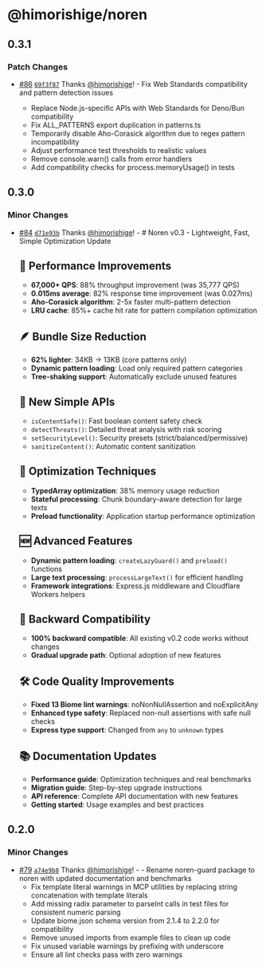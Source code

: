 # @himorishige/noren

## 0.3.1

### Patch Changes

- [#86](https://github.com/himorishige/noren/pull/86) [`69f3f87`](https://github.com/himorishige/noren/commit/69f3f87e0c566dd17910695db0b96bbca70623e8) Thanks [@himorishige](https://github.com/himorishige)! - Fix Web Standards compatibility and pattern detection issues

  - Replace Node.js-specific APIs with Web Standards for Deno/Bun compatibility
  - Fix ALL_PATTERNS export duplication in patterns.ts
  - Temporarily disable Aho-Corasick algorithm due to regex pattern incompatibility
  - Adjust performance test thresholds to realistic values
  - Remove console.warn() calls from error handlers
  - Add compatibility checks for process.memoryUsage() in tests

## 0.3.0

### Minor Changes

- [#84](https://github.com/himorishige/noren/pull/84) [`d71e93b`](https://github.com/himorishige/noren/commit/d71e93bc64cc95add42626219d5273f5ca150882) Thanks [@himorishige](https://github.com/himorishige)! - # Noren v0.3 - Lightweight, Fast, Simple Optimization Update

  ## 🚀 Performance Improvements

  - **67,000+ QPS**: 88% throughput improvement (was 35,777 QPS)
  - **0.015ms average**: 82% response time improvement (was 0.027ms)
  - **Aho-Corasick algorithm**: 2-5x faster multi-pattern detection
  - **LRU cache**: 85%+ cache hit rate for pattern compilation optimization

  ## 🪶 Bundle Size Reduction

  - **62% lighter**: 34KB → 13KB (core patterns only)
  - **Dynamic pattern loading**: Load only required pattern categories
  - **Tree-shaking support**: Automatically exclude unused features

  ## 🎯 New Simple APIs

  - `isContentSafe()`: Fast boolean content safety check
  - `detectThreats()`: Detailed threat analysis with risk scoring
  - `setSecurityLevel()`: Security presets (strict/balanced/permissive)
  - `sanitizeContent()`: Automatic content sanitization

  ## 🔧 Optimization Techniques

  - **TypedArray optimization**: 38% memory usage reduction
  - **Stateful processing**: Chunk boundary-aware detection for large texts
  - **Preload functionality**: Application startup performance optimization

  ## 🆕 Advanced Features

  - **Dynamic pattern loading**: `createLazyGuard()` and `preload()` functions
  - **Large text processing**: `processLargeText()` for efficient handling
  - **Framework integrations**: Express.js middleware and Cloudflare Workers helpers

  ## 🔄 Backward Compatibility

  - **100% backward compatible**: All existing v0.2 code works without changes
  - **Gradual upgrade path**: Optional adoption of new features

  ## 🛠️ Code Quality Improvements

  - **Fixed 13 Biome lint warnings**: noNonNullAssertion and noExplicitAny
  - **Enhanced type safety**: Replaced non-null assertions with safe null checks
  - **Express type support**: Changed from `any` to `unknown` types

  ## 📚 Documentation Updates

  - **Performance guide**: Optimization techniques and real benchmarks
  - **Migration guide**: Step-by-step upgrade instructions
  - **API reference**: Complete API documentation with new features
  - **Getting started**: Usage examples and best practices

## 0.2.0

### Minor Changes

- [#79](https://github.com/himorishige/noren/pull/79) [`a74e9b8`](https://github.com/himorishige/noren/commit/a74e9b83b2d1574c204a8c2382e953fe3ce47e63) Thanks [@himorishige](https://github.com/himorishige)! - - Rename noren-guard package to noren with updated documentation and benchmarks
  - Fix template literal warnings in MCP utilities by replacing string concatenation with template literals
  - Add missing radix parameter to parseInt calls in test files for consistent numeric parsing
  - Update biome.json schema version from 2.1.4 to 2.2.0 for compatibility
  - Remove unused imports from example files to clean up code
  - Fix unused variable warnings by prefixing with underscore
  - Ensure all lint checks pass with zero warnings
